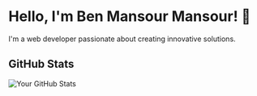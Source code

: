 # Hello, I'm Ben Mansour Mansour! 👋
I'm a web developer passionate about creating innovative solutions.

## GitHub Stats
![Your GitHub Stats](https://github-readme-stats.vercel.app/api?username=Mansourkira&show_icons=true&hide_title=true&count_private=true&theme=radical)


